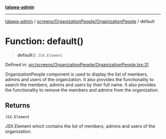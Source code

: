 [**talawa-admin**](../../../../README.md)

***

[talawa-admin](../../../../modules.md) / [screens/OrganizationPeople/OrganizationPeople](../README.md) / default

# Function: default()

> **default**(): `JSX.Element`

Defined in: [src/screens/OrganizationPeople/OrganizationPeople.tsx:31](https://github.com/bint-Eve/talawa-admin/blob/16ddeb98e6868a55bca282e700a8f4212d222c01/src/screens/OrganizationPeople/OrganizationPeople.tsx#L31)

OrganizationPeople component is used to display the list of members, admins and users of the organization.
It also provides the functionality to search the members, admins and users by their full name.
It also provides the functionality to remove the members and admins from the organization.

## Returns

`JSX.Element`

JSX.Element which contains the list of members, admins and users of the organization.
